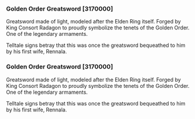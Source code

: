 ### Golden Order Greatsword [3170000]

Greatsword made of light, modeled after the Elden Ring itself. Forged by King Consort Radagon to proudly symbolize the tenets of the Golden Order. One of the legendary armaments.

Telltale signs betray that this was once the greatsword bequeathed to him by his first wife, Rennala.### Golden Order Greatsword [3170000]

Greatsword made of light, modeled after the Elden Ring itself. Forged by King Consort Radagon to proudly symbolize the tenets of the Golden Order. One of the legendary armaments.

Telltale signs betray that this was once the greatsword bequeathed to him by his first wife, Rennala.